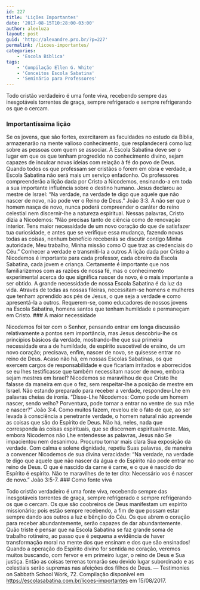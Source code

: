 ```yaml
---
id: 227
title: 'Lições Importantes'
date: '2017-08-15T10:28:00-03:00'
author: alexluza
layout: post
guid: 'http://alexandre.pro.br/?p=227'
permalink: /licoes-importantes/
categories:
    - 'Escola Bíblica'
tags:
    - 'Compilação Ellen G. White'
    - 'Conceitos Escola Sabatina'
    - 'Seminário para Professores'
---
```


Todo cristão verdadeiro é uma fonte viva, recebendo sempre das inesgotáveis torrentes de graça, sempre refrigerado e sempre refrigerando os que o cercam.

### Importantíssima lição

Se os jovens, que são fortes, exercitarem as faculdades no estudo da Bíblia, armazenarão na mente valioso conhecimento, que resplandecerá como luz sobre as pessoas com quem se associar. A Escola Sabatina deve ser o lugar em que os que tenham progredido no conhecimento divino, sejam capazes de inculcar novas ideias com relação à fé do povo de Deus. Quando todos os que professam ser cristãos o forem em obra e verdade, a Escola Sabatina não será mais um serviço enfadonho. Os professores compreenderão a lição dada por Cristo a Nicodemos, ensinando-a em toda a sua importante influência sobre o destino humano. Jesus declarou ao mestre de Israel: “Na verdade, na verdade te digo que aquele que não nascer de novo, não pode ver o Reino de Deus.” João 3:3. A não ser que o homem nasça de novo, nunca poderá compreender o caráter do reino celestial nem discernir-lhe a natureza espiritual. Nessas palavras, Cristo dizia a Nicodemos: “Não precisas tanto de ciência como de renovação interior. Tens maior necessidade de um novo coração do que de satisfazer tua curiosidade, e antes que se verifique essa mudança, fazendo novas todas as coisas, nenhum benefício receberás se discutir contigo Minha autoridade, Meu trabalho, Minha missão como O que traz as credenciais do Céu.” Conhecer a verdade e transmiti-la a outros A lição dada por Cristo a Nicodemos é importante para cada professor, cada obreiro da Escola Sabatina, cada jovem e criança. Certamente é importante que nos familiarizemos com as razões de nossa fé, mas o conhecimento experimental acerca do que significa nascer de novo, é o mais importante a ser obtido. A grande necessidade de nossa Escola Sabatina é da luz da vida. Através de todas as nossas fileiras, necessitam-se homens e mulheres que tenham aprendido aos pés de Jesus, o que seja a verdade e como apresentá-la a outros. Requerem-se, como educadores de nossos jovens na Escola Sabatina, homens santos que tenham humildade e permaneçam em Cristo. ### A maior necessidade

Nicodemos foi ter com o Senhor, pensando entrar em longa discussão relativamente a pontos sem importância, mas Jesus descobriu-lhe os princípios básicos da verdade, mostrando-lhe que sua primeira necessidade era a de humildade, de espírito suscetível de ensino, de um novo coração; precisava, enfim, nascer de novo, se quisesse entrar no reino de Deus. Acaso não há, em nossas Escolas Sabatinas, os que exercem cargos de responsabilidade e que ficariam irritados e aborrecidos se eu lhes testificasse que também necessitam nascer de novo, embora sejam mestres em Israel? Nicodemos se maravilhou de que Cristo lhe falasse da maneira em que o fez, sem respeitar-lhe a posição de mestre em Israel. Não estando preparado para receber a verdade, respondeu-Lhe em palavras cheias de ironia. “Disse-Lhe Nicodemos: Como pode um homem nascer, sendo velho? Porventura, pode tornar a entrar no ventre de sua mãe e nascer?” João 3:4. Como muitos fazem, revelou ele o fato de que, ao ser levada à consciência a penetrante verdade, o homem natural não apreende as coisas que são do Espírito de Deus. Não há, neles, nada que corresponda às coisas espirituais, que se discernem espiritualmente. Mas, embora Nicodemos não Lhe entendesse as palavras, Jesus não Se impacientou nem desanimou. Procurou tornar mais clara Sua exposição da verdade. Com calma e solene dignidade, repetiu Suas palavras, de maneira a convencer Nicodemos de sua divina veracidade: “Na verdade, na verdade te digo que aquele que não nascer da água e do Espírito não pode entrar no reino de Deus. O que é nascido da carne é carne, e o que é nascido do Espírito é espírito. Não te maravilhes de te ter dito: Necessário vos é nascer de novo.” João 3:5-7. ### Como fonte viva

Todo cristão verdadeiro é uma fonte viva, recebendo sempre das inesgotáveis torrentes de graça, sempre refrigerado e sempre refrigerando os que o cercam. Os que são coobreiros de Deus manifestam um espírito missionário; pois estão sempre recebendo, a fim de que possam estar sempre dando aos outros a luz e bênção do Céu. Os que abrem o coração para receber abundantemente, serão capazes de dar abundantemente. Quão triste é pensar que na Escola Sabatina se faz grande soma de trabalho rotineiro, ao passo que é pequena a evidência de haver transformação moral na mente dos que ensinam e dos que são ensinados! Quando a operação do Espírito divino for sentida no coração, veremos muitos buscando, com fervor e em primeiro lugar, o reino de Deus e Sua justiça. Então as coisas terrenas tomarão seu devido lugar subordinado e as celestiais serão supremas nas afeições dos filhos de Deus. — Testimonies on Sabbath School Work, 72. Compilação disponível em https://escolasabatina.com.br/licoes-importantes em 15/08/2017.